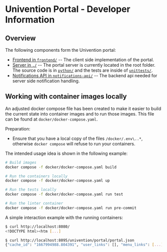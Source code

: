 # Univention Portal - Developer Information



## Overview

The following components form the Univention portal:

- [Frontend in `frontend/`](./frontend/) -- The client side implementation of
  the portal.
- [Server in `./`](./) -- The portal server is currently located in the root
  folder. The source code is in [`python/`](./python/) and the tests are inside
  of [`unittests/`](./unittests/).
- [Notifications API in `notifications-api/`](./notifications-api/) -- The
  backend api needed for server side notification handling.



## Working with container images locally

An adjusted docker compose file has been created to make it easier to build the
current state into container images and to run those images. This file can be found at
`docker/docker-compose.yaml`.

Preparation:

- Ensure that you have a local copy of the files `/docker/.env\..*`, otherwise
  `docker compose` will refuse to run your containers.

The intended usage idea is shown in the following example:

```sh
# Build images
docker compose -f docker/docker-compose.yaml build

# Run the containers locally
docker compose -f docker/docker-compose.yaml up

# Run the tests locally
docker compose -f docker/docker-compose.yaml run test

# Run the linter container
docker compose -f docker/docker-compose.yaml run pre-commit
```

A simple interaction example with the running containers:

```sh
$ curl http://localhost:8080/
<!DOCTYPE html><htm [...]

$ curl http://localhost:8095/univention/portal/portal.json
{"cache_id": "1667994988.804391", "user_links": [], "menu_links": [...]
```
